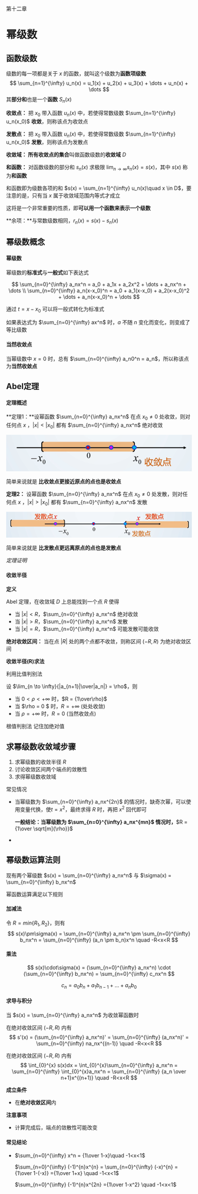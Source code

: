 第十二章

# 幂级数



## 函数级数

级数的每一项都是关于 $x$ 的函数，就叫这个级数为**函数项级数**
$$
\sum_{n=1}^{\infty} u_n(x) =  u_1(x) +  u_2(x) +  u_3(x) + \dots +  u_n(x) + \dots
$$
其**部分和**也是一个**函数** $S_n(x)$



**收敛点：** 把 $x_0$ 带入函数 $u_n(x)$ 中，若使得常数级数 $\sum_{n=1}^{\infty} u_n(x_0)$ **收敛**，则称该点为收敛点

**发散点：** 把 $x_0$ 带入函数 $u_n(x)$ 中，若使得常数级数 $\sum_{n=1}^{\infty} u_n(x_0)$ **发散**，则称该点为发散点



**收敛域： **所有**收敛点的集合**叫做函数级数的**收敛域** $D$



**和函数：** 对函数级数的部分和 $s_n(x)$ 求极限 $\lim_{n \to \infty} s_n(x) = s(x)$，其中 $s(x)$ 称为**和函数**

和函数即为级数各项的和 $s(x) = \sum_{n=1}^{\infty} u_n(x)\quad x \in D$，要注意的是，只有当 $x$ 属于收敛域范围内等式才成立

这将是一个非常重要的性质，即**可以用一个函数来表示一个级数**



**余项：**与常数级数相同，$r_n(x) = s(x) - s_n(x)$



## 幂级数概念

#### 幂级数

幂级数的**标准式**与**一般式**如下表达式

$$
\sum_{n=0}^{\infty} a_nx^n = a_0 + a_1x + a_2x^2 + \dots + a_nx^n + \dots \\ \sum_{n=0}^{\infty} a_n(x-x_0)^n = a_0 + a_1(x-x_0) + a_2(x-x_0)^2 + \dots + a_n(x-x_0)^n + \dots
$$



通过 $t = x - x_0$ 可以将一般式转化为标准式

如果表达式为 $\sum_{n=0}^{\infty} ax^n$ 时，$a$ 不随 $n$ 变化而变化，则变成了等比级数



#### 当然收敛点

当幂级数中 $x=0$ 时，总有 $\sum_{n=0}^{\infty} a_n0^n = a_n$，所以称该点为**当然收敛点**



## Abel定理

#### 定理概述

**定理1：**设幂函数 $\sum_{n=0}^{\infty} a_nx^n$ 在点 $x_0\neq0$ 处收敛，则对任何点 $x$ ，$|x| < |x_0|$ 都有 $\sum_{n=0}^{\infty} a_nx^n$ 绝对收敛

![image-20200531092822554](../assets/images/image-20200531092822554.png)

简单来说就是 **比收敛点更接近原点的点也是收敛点**





**定理2：** 设幂函数 $\sum_{n=0}^{\infty} a_nx^n$ 在点 $x_0\neq0$ 处发散，则对任何点 $x$ ，$|x| > |x_0|$ 都有 $\sum_{n=0}^{\infty} a_nx^n$ 发散

![image-20200531093036152](../assets/images/image-20200531093036152.png)

简单来说就是 **比发散点更远离原点的点也是发散点**



*定理证明*



#### 收敛半径

**定义**

Abel 定理，在收敛域 $D$ 上总能找到一个点 $R$ 使得

- 当 $|x|<R$，$\sum_{n=0}^{\infty} a_nx^n$ 绝对收敛
- 当 $|x|> R$，$\sum_{n=0}^{\infty} a_nx^n$ 发散
- 当 $|x| = R$，$\sum_{n=0}^{\infty} a_nx^n$ 可能发散可能收敛



**绝对收敛区间：** 当在点 $|R|$ 处的两个点都不收敛，则称区间 $(-R,R)$ 为绝对收敛区间



**收敛半径(R)求法**

利用比值判别法

设 $\lim_{n \to \infty}{|a_{n+1}|\over|a_n|} = \rho$，则

- 当 $0 < \rho < +\infty$ 时，$R = {1\over\rho}$
- 当 $\rho = 0 $ 时，$R = +\infty$ (处处收敛)
- 当 $\rho = +\infty$ 时，$R = 0$ (当然收敛点)



根值判别法 记住加绝对值





## 求幂级数收敛域步骤

1. 求幂级数的收敛半径 $R$
2. 讨论收敛区间两个端点的敛散性
3. 求得幂级数收敛域



常见情况 

- 当幂级数为 $\sum_{n=0}^{\infty} a_nx^{2n}$ 的情况时，缺奇次幂，可以使用变量代换，使$t = x^2$，最终求得 $R$ 时，再把 $x^2$ 回代即可

  **一般结论：当幂级数为 $\sum_{n=0}^{\infty} a_nx^{mn}$ 情况时，**$R = {1\over \sqrt[m]{\rho}}$

- 





## 幂级数运算法则

现有两个幂级数 $s(x) = \sum_{n=0}^{\infty} a_nx^n$ 与 $\sigma(x) = \sum_{n=0}^{\infty} b_nx^n$

幂函数运算满足以下规则



#### 加减法

令 $R = min\{R_1,R_2\}$，则有
$$
s(x)\pm\sigma(x) = \sum_{n=0}^{\infty} a_nx^n \pm \sum_{n=0}^{\infty} b_nx^n = \sum_{n=0}^{\infty} (a_n \pm b_n)x^n \quad -R<x<R
$$


#### 乘法 

$$
s(x)\cdot\sigma(x) = (\sum_{n=0}^{\infty} a_nx^n) \cdot (\sum_{n=0}^{\infty} b_nx^n) = \sum_{n=0}^{\infty} c_nx^n
$$

$$
c_n =a_0b_n + a_1b_{n-1} + \dots + a_nb_0
$$



#### 求导与积分

当 $s(x) = \sum_{n=0}^{\infty} a_nx^n$ 为收敛幂函数时

在绝对收敛区间 $(-R,R)$ 内有
$$
s'(x) = (\sum_{n=0}^{\infty} a_nx^n)' = \sum_{n=0}^{\infty} (a_nx^n)' = \sum_{n=0}^{\infty} na_nx^{(n-1)} \quad -R<x<R
$$


在绝对收敛区间 $(-R,R)$ 内有
$$
\int_{0}^{x} s(x)dx = \int_{0}^{x}\sum_{n=0}^{\infty} a_nx^n = \sum_{n=0}^{\infty} \int_{0}^{x}a_nx^n = \sum_{n=0}^{\infty} {a_n \over n+1}x^{(n+1)} \quad -R<x<R
$$


**成立条件**

- 在**绝对收敛区间**内



**注意事项**

- 计算完成后，端点的敛散性可能改变



#### 常见结论

- $\sum_{n=0}^{\infty} x^n = {1\over 1-x}\quad -1<x<1$

  $\sum_{n=0}^{\infty} (-1)^{n}x^{n} = \sum_{n=0}^{\infty} (-x)^{n} ={1\over 1-(-x)} ={1\over 1+x}  \quad -1<x<1$

  $\sum_{n=0}^{\infty} (-1)^{n}x^{2n} ={1\over 1-x^2}  \quad -1<x<1$





